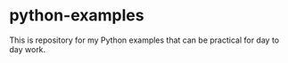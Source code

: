 # python-examples
This is repository for my Python examples that can be practical for day to day work.
